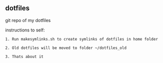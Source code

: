 ## dotfiles

git repo of my dotfiles

instructions to self:

    1. Run makesymlinks.sh to create symlinks of dotfiles in home folder

    2. Old dotfiles will be moved to folder ~/dotfiles_old

    3. Thats about it

